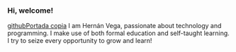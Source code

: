 ### Hi, welcome! 
[githubPortada copia](https://github.com/HernanVega753/HernanVega753/assets/135767976/1524670d-5282-4c9f-bf97-7f6b12ea3dca)
I am Hernán Vega, passionate about technology and programming. I make use of both formal education and self-taught learning. I try to seize every opportunity to grow and learn!


<!--
**HernanVega753/HernanVega753** is a ✨ _special_ ✨ repository because its `README.md` (this file) appears on your GitHub profile.

Here are some ideas to get you started:

- 🔭 I’m currently working on my self
- 🌱 I’m currently learning Python, Java, JavaScript, MySQL, Html, CSS.
- 👯 I’m looking to collaborate on proyects 
- 🤔 I’m looking for help with ...
- 💬 Ask me about ...
- 📫 How to reach me: ...
- 😄 Pronouns: ...
- ⚡ Fun fact: ...
-->
